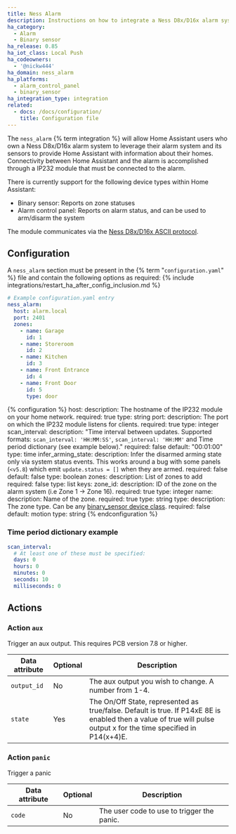 ```yaml
---
title: Ness Alarm
description: Instructions on how to integrate a Ness D8x/D16x alarm system with Home Assistant.
ha_category:
  - Alarm
  - Binary sensor
ha_release: 0.85
ha_iot_class: Local Push
ha_codeowners:
  - '@nickw444'
ha_domain: ness_alarm
ha_platforms:
  - alarm_control_panel
  - binary_sensor
ha_integration_type: integration
related:
  - docs: /docs/configuration/
    title: Configuration file
---
```


The `ness_alarm` {% term integration %} will allow Home Assistant users who own a Ness D8x/D16x alarm system to leverage their alarm system and its sensors to provide Home Assistant with information about their homes. Connectivity between Home Assistant and the alarm is accomplished through a IP232 module that must be connected to the alarm.

There is currently support for the following device types within Home Assistant:

- Binary sensor: Reports on zone statuses
- Alarm control panel: Reports on alarm status, and can be used to arm/disarm the system

The module communicates via the [Ness D8x/D16x ASCII protocol](https://ia802202.us.archive.org/16/items/ness-d-8x-d-16x-serial-interface.-ascii-protocol/Ness%20D8x%20D16x%20Serial%20Interface.%20ASCII%20Protocol.pdf).

## Configuration

A `ness_alarm` section must be present in the {% term "`configuration.yaml`" %} file and contain the following options as required:
{% include integrations/restart_ha_after_config_inclusion.md %}

```yaml
# Example configuration.yaml entry
ness_alarm:
  host: alarm.local
  port: 2401
  zones:
    - name: Garage
      id: 1
    - name: Storeroom
      id: 2
    - name: Kitchen
      id: 3
    - name: Front Entrance
      id: 4
    - name: Front Door
      id: 5
      type: door
```

{% configuration %}
host:
  description: The hostname of the IP232 module on your home network.
  required: true
  type: string
port:
  description: The port on which the IP232 module listens for clients.
  required: true
  type: integer
scan_interval:
  description: "Time interval between updates. Supported formats: `scan_interval: 'HH:MM:SS'`, `scan_interval: 'HH:MM'` and Time period dictionary (see example below)."
  required: false
  default: "00:01:00"
  type: time
infer_arming_state:
  description: Infer the disarmed arming state only via system status events. This works around a bug with some panels (`<v5.8`) which emit `update.status = []` when they are armed.
  required: false
  default: false
  type: boolean
zones:
  description: List of zones to add
  required: false
  type: list
  keys:
    zone_id:
      description: ID of the zone on the alarm system (i.e Zone 1 -> Zone 16).
      required: true
      type: integer
    name:
      description: Name of the zone.
      required: true
      type: string
    type:
      description: The zone type. Can be any [binary_sensor device class](/integrations/binary_sensor/#device-class).
      required: false
      default: motion
      type: string
{% endconfiguration %}

### Time period dictionary example

```yaml
scan_interval:
  # At least one of these must be specified:
  days: 0
  hours: 0
  minutes: 0
  seconds: 10
  milliseconds: 0
```

## Actions

### Action `aux`

Trigger an aux output.  This requires PCB version 7.8 or higher.

| Data attribute | Optional | Description                                                                                                                                                         |
| ---------------------- | -------- | ------------------------------------------------------------------------------------------------------------------------------------------------------------------- |
| `output_id`            | No       | The aux output you wish to change.  A number from 1-4.                                                                                                              |
| `state`                | Yes      | The On/Off State, represented as true/false. Default is true.  If P14xE 8E is enabled then a value of true will pulse output x for the time specified in P14(x+4)E. |

### Action `panic`

Trigger a panic

| Data attribute | Optional | Description                                |
| ---------------------- | -------- | ------------------------------------------ |
| `code`                 | No       | The user code to use to trigger the panic. |
